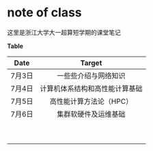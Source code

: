 # note of class
这里是浙江大学大一超算短学期的课堂笔记  

**Table**

|  Date  |             Target             |
| :----: | :----------------------------: |
| 7月3日 |      一些些介绍与网络知识      |
| 7月4日 | 计算机体系结构和高性能计算基础 |
| 7月5日 |    高性能计算方法论（HPC）     |
| 7月6日 |      集群软硬件及运维基础      |
|        |                                |
|        |                                |
|        |                                |
|        |                                |
|        |                                |
|        |                                |
|        |                                |
|        |                                |
|        |                                |

